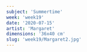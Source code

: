 ```yaml
---
subject: 'Summertime'
week: 'week19'
date: '2020-07-15'
artist: 'Margaret'
dimensions: '36x40 cm'
slug: 'week19/Margaret2.jpg'
---
```

